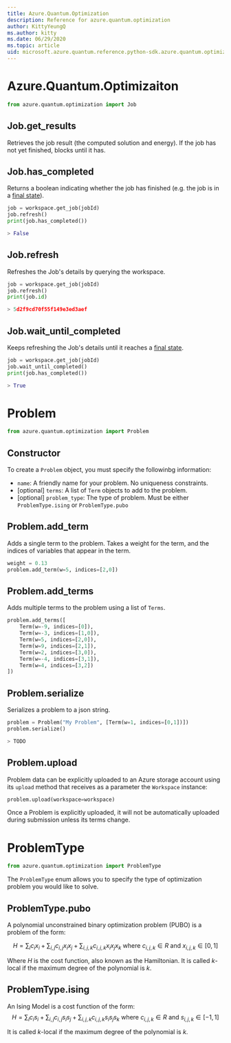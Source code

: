 ```yaml
---
title: Azure.Quantum.Optimization
description: Reference for azure.quantum.optimization
author: KittyYeungQ
ms.author: kitty
ms.date: 06/29/2020
ms.topic: article
uid: microsoft.azure.quantum.reference.python-sdk.azure.quantum.optimization
---
```


# Azure.Quantum.Optimizaiton

```py
from azure.quantum.optimization import Job
```

## Job.get_results
Retrieves the job result (the computed solution and energy). If the job has not yet finished, blocks until it has.

## Job.has_completed
Returns a boolean indicating whether the job has finished (e.g. the job is in a [final state](/Azure-Quantum-Overview#Job-Lifecycle)).

```py
job = workspace.get_job(jobId)
job.refresh()
print(job.has_completed())

> False
```

## Job.refresh
Refreshes the Job's details by querying the workspace.

```py
job = workspace.get_job(jobId)
job.refresh()
print(job.id)

> 5d2f9cd70f55f149e3ed3aef
```

## Job.wait_until_completed
Keeps refreshing the Job's details until it reaches a [final state](/Azure-Quantum-Overview#Job-Lifecycle).
```py
job = workspace.get_job(jobId)
job.wait_until_completed()
print(job.has_completed())

> True
```

# Problem
```py
from azure.quantum.optimization import Problem
```

## Constructor
To create a `Problem` object, you must specify the followinbg information:
- `name`: A friendly name for your problem. No uniqueness constraints.
- [optional] `terms`: A list of `Term` objects to add to the problem.
- [optional] `problem_type`: The type of problem. Must be either `ProblemType.ising` or `ProblemType.pubo`

## Problem.add_term
Adds a single term to the problem. Takes a weight for the term, and the indices of variables that appear in the term.
```py
weight = 0.13
problem.add_term(w=5, indices=[2,0])
```

## Problem.add_terms
Adds multiple terms to the problem using a list of `Terms`.
```py
problem.add_terms([
    Term(w=-9, indices=[0]),
    Term(w=-3, indices=[1,0]),
    Term(w=5, indices=[2,0]),
    Term(w=9, indices=[2,1]),
    Term(w=2, indices=[3,0]),
    Term(w=-4, indices=[3,1]),
    Term(w=4, indices=[3,2])
])
```
## Problem.serialize
Serializes a problem to a json string.

```py
problem = Problem("My Problem", [Term(w=1, indices=[0,1])])
problem.serialize()

> TODO
```

## Problem.upload 
Problem data can be explicitly uploaded to an Azure storage account using its `upload` method that receives as a parameter the `Workspace` instance:
```py
problem.upload(workspace=workspace)
```

Once a Problem is explicitly uploaded, it will not be automatically uploaded during submission unless its terms change.

# ProblemType
```py
from azure.quantum.optimization import ProblemType
```

The `ProblemType` enum allows you to specify the type of optimization problem you would like to solve.

## ProblemType.pubo
A polynomial unconstrained binary optimization problem (PUBO) is a problem of the form:

$$
H = \sum_{i} c_{i} x_{i} + \sum_{i,j} c_{i,j} x_{i} x_{j} + \sum_{i,j,k} c_{i,j,k} x_{i} x_{j} x_{k} \text{ where } c_{i,j,k} \in R \text{ and } x_{i,j,k} \in [0, 1]
$$

Where *H* is the cost function, also known as the Hamiltonian. It is called *k*-local if the maximum degree of the polynomial is *k*.

## ProblemType.ising
An Ising Model is a cost function of the form:
$$
H = \sum_{i} c_{i} s_{i} + \sum_{i,j} c_{i,j} s_{i} s_{j} + \sum_{i,j,k} c_{i,j,k} s_{i} s_{j} s_{k} \text{ where } c_{i,j,k} \in R \text{ and } s_{i,j,k} \in [-1, 1]
$$

It is called *k*-local if the maximum degree of the polynomial is *k*.